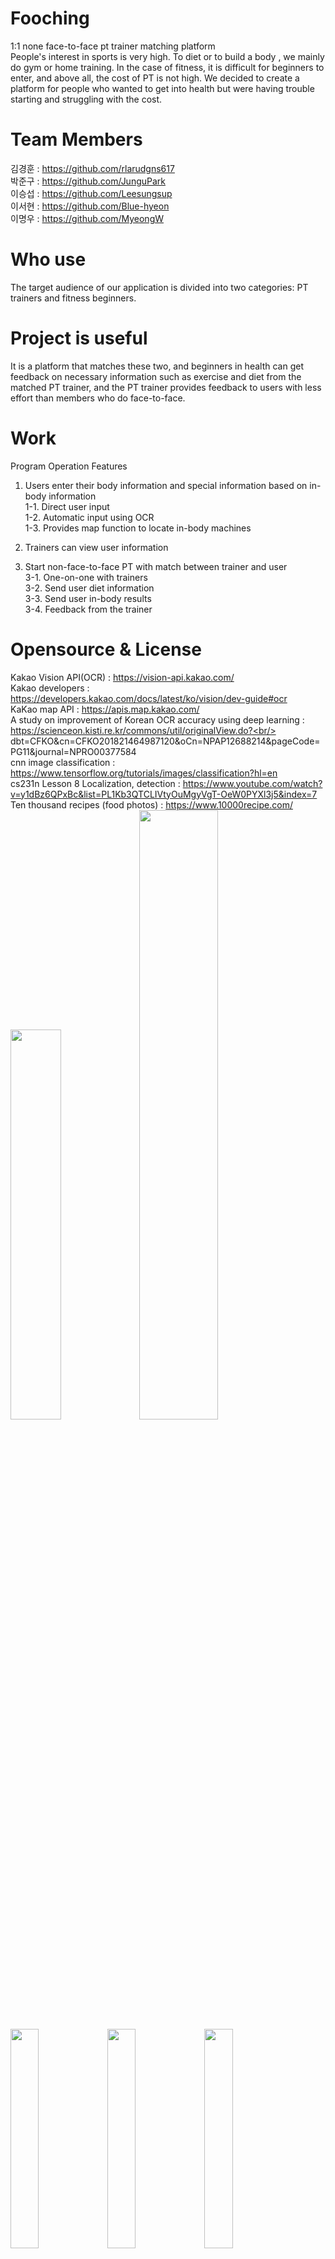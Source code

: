# Fooching
1:1 none face-to-face pt trainer matching platform  
People's interest in sports is very high. To diet or to build a body , we mainly do gym or home training.   In the case of fitness, it is difficult for beginners to enter, and above all, the cost of PT is not high.   We decided to create a platform for people who wanted to get into health but were having trouble starting and struggling with the cost.

# Team Members
김경훈 : https://github.com/rlarudgns617   
박준구 : https://github.com/JunguPark  
이승섭 : https://github.com/Leesungsup  
이서현 : https://github.com/Blue-hyeon  
이명우 : https://github.com/MyeongW

# Who use
The target audience of our application is divided into two categories:   PT trainers and fitness beginners. 

# Project is useful
It is a platform that matches these two, and beginners in health can get feedback on necessary information such as exercise and diet from the matched PT trainer, and the PT trainer provides feedback to users with less effort than members who do face-to-face.

# Work
Program Operation Features
1. Users enter their body information and special information based on in-body information<br/> 
  1-1. Direct user input<br/> 
  1-2. Automatic input using OCR<br/> 
  1-3. Provides map function to locate in-body machines<br/> 

2. Trainers can view user information<br/> 

3. Start non-face-to-face PT with match between trainer and user<br/> 
  3-1. One-on-one with trainers<br/> 
  3-2. Send user diet information<br/> 
  3-3. Send user in-body results<br/> 
  3-4. Feedback from the trainer<br/> 

# Opensource & License
Kakao Vision API(OCR) : https://vision-api.kakao.com/<br/> 
Kakao developers : https://developers.kakao.com/docs/latest/ko/vision/dev-guide#ocr<br/> 
KaKao map API : https://apis.map.kakao.com/<br/> 
A study on improvement of Korean OCR accuracy using deep learning : https://scienceon.kisti.re.kr/commons/util/originalView.do?<br/> dbt=CFKO&cn=CFKO201821464987120&oCn=NPAP12688214&pageCode=PG11&journal=NPRO00377584<br/> 
cnn image classification : https://www.tensorflow.org/tutorials/images/classification?hl=en<br/> 
cs231n Lesson 8 Localization, detection : https://www.youtube.com/watch?v=y1dBz6QPxBc&list=PL1Kb3QTCLIVtyOuMgyVgT-OeW0PYXl3j5&index=7<br/> 
Ten thousand recipes (food photos) : https://www.10000recipe.com/<br/> 
<img src="https://user-images.githubusercontent.com/27857543/172053129-430fab1a-7501-4141-bfd4-4c55ac1180f0.png" width="40%" height="40%"/>
<img src="https://user-images.githubusercontent.com/27857543/172053402-b0c7b9bc-a5e2-41cd-8c33-39f7dcbd5e31.png" width="50%" height="50%"/>
<img src="https://user-images.githubusercontent.com/27857543/172053430-464b3f22-ace8-48b0-98cc-92420cee088a.png" width="30%" height="30%"/>
<img src="https://user-images.githubusercontent.com/27857543/172053456-f9b69c25-fac5-48c8-88fa-00847fe01d60.png" width="30%" height="30%"/>
<img src="https://user-images.githubusercontent.com/27857543/172053477-099b0f35-31fb-4f57-b08f-5f2180966da0.png" width="30%" height="30%"/>
<img src="https://user-images.githubusercontent.com/27857543/172053487-bb8532ec-6ff9-450a-9a50-e503409aa21b.png" width="30%" height="30%"/>
<img src="https://user-images.githubusercontent.com/27857543/172053389-e91e255a-288c-4846-b783-13d6413b0897.png" width="30%" height="30%"/>

